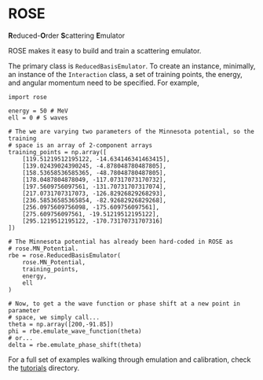 # ROSE

**R**educed-**O**rder **S**cattering **E**mulator

ROSE makes it easy to build and train a scattering emulator.

The primary class is `ReducedBasisEmulator`. To create an instance, minimally, an instance of the `Interaction` class, a set of training points, the energy, and angular momentum need to be specified. For example,

```
import rose

energy = 50 # MeV
ell = 0 # S waves

# The we are varying two parameters of the Minnesota potential, so the training
# space is an array of 2-component arrays
training_points = np.array([
    [119.51219512195122, -14.634146341463415],
    [139.02439024390245, -4.878048780487805],
    [158.53658536585365, -48.78048780487805],
    [178.0487804878049, -117.07317073170732],
    [197.5609756097561, -131.70731707317074],
    [217.0731707317073, -126.82926829268293],
    [236.58536585365854, -82.92682926829268],
    [256.0975609756098, -175.609756097561],
    [275.609756097561, -19.51219512195122],
    [295.1219512195122, -170.73170731707316]
])

# The Minnesota potential has already been hard-coded in ROSE as
# rose.MN_Potential.
rbe = rose.ReducedBasisEmulator(
    rose.MN_Potential,
    training_points,
    energy,
    ell
)

# Now, to get a the wave function or phase shift at a new point in parameter
# space, we simply call...
theta = np.array([200,-91.85])
phi = rbe.emulate_wave_function(theta)
# or...
delta = rbe.emulate_phase_shift(theta)
```


For a full set of examples walking through emulation and calibration, check the [tutorials](docs/tutorials/) directory.